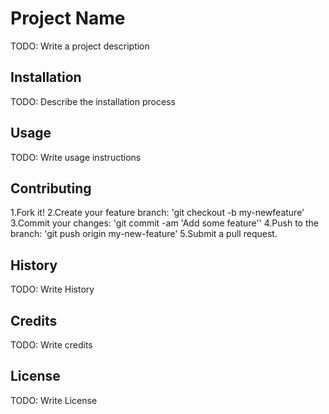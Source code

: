 # Project Name

TODO: Write a project description

## Installation

TODO: Describe the installation process

## Usage

TODO: Write usage instructions

## Contributing

1.Fork it!
2.Create your feature branch: 'git checkout -b my-newfeature'
3.Commit your changes: 'git commit -am 'Add some feature''
4.Push to the branch: 'git push origin my-new-feature'
5.Submit a pull request.

## History

TODO: Write History

## Credits

TODO: Write credits

## License

TODO: Write License
